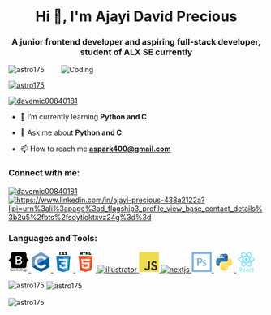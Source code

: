 
<h1 align="center">Hi 👋, I'm Ajayi David Precious</h1>
<h3 align="center">A junior frontend developer and aspiring full-stack developer, student of ALX SE currently</h3>
<img align="right" alt="Coding" width="400" src="https://miro.medium.com/max/720/0*7Q3yvSIv_t0ioJ-Z.gif">

<p align="left"> <img src="https://komarev.com/ghpvc/?username=astro175&label=Profile%20views&color=0e75b6&style=flat" alt="astro175" /> </p>

<p align="left"> <a href="https://github.com/ryo-ma/github-profile-trophy"><img src="https://github-profile-trophy.vercel.app/?username=astro175" alt="astro175" /></a> </p>

<p align="left"> <a href="https://twitter.com/davemic00840181" target="blank"><img src="https://img.shields.io/twitter/follow/davemic00840181?logo=twitter&style=for-the-badge" alt="davemic00840181" /></a> </p>

- 🌱 I’m currently learning **Python and C**

- 💬 Ask me about **Python and C**

- 📫 How to reach me **aspark400@gmail.com**

<h3 align="left">Connect with me:</h3>
<p align="left">
<a href="https://twitter.com/davemic00840181" target="blank"><img align="center" src="https://raw.githubusercontent.com/rahuldkjain/github-profile-readme-generator/master/src/images/icons/Social/twitter.svg" alt="davemic00840181" height="30" width="40" /></a>
<a href="https://linkedin.com/in/https://www.linkedin.com/in/ajayi-precious-438a2122a?lipi=urn%3ali%3apage%3ad_flagship3_profile_view_base_contact_details%3b2u5%2fbts%2fsdytioktxvz24g%3d%3d" target="blank"><img align="center" src="https://raw.githubusercontent.com/rahuldkjain/github-profile-readme-generator/master/src/images/icons/Social/linked-in-alt.svg" alt="https://www.linkedin.com/in/ajayi-precious-438a2122a?lipi=urn%3ali%3apage%3ad_flagship3_profile_view_base_contact_details%3b2u5%2fbts%2fsdytioktxvz24g%3d%3d" height="30" width="40" /></a>
</p>

<h3 align="left">Languages and Tools:</h3>
<p align="left"> <a href="https://getbootstrap.com" target="_blank" rel="noreferrer"> <img src="https://raw.githubusercontent.com/devicons/devicon/master/icons/bootstrap/bootstrap-plain-wordmark.svg" alt="bootstrap" width="40" height="40"/> </a> <a href="https://www.cprogramming.com/" target="_blank" rel="noreferrer"> <img src="https://raw.githubusercontent.com/devicons/devicon/master/icons/c/c-original.svg" alt="c" width="40" height="40"/> </a> <a href="https://www.w3schools.com/css/" target="_blank" rel="noreferrer"> <img src="https://raw.githubusercontent.com/devicons/devicon/master/icons/css3/css3-original-wordmark.svg" alt="css3" width="40" height="40"/> </a> <a href="https://www.w3.org/html/" target="_blank" rel="noreferrer"> <img src="https://raw.githubusercontent.com/devicons/devicon/master/icons/html5/html5-original-wordmark.svg" alt="html5" width="40" height="40"/> </a> <a href="https://www.adobe.com/in/products/illustrator.html" target="_blank" rel="noreferrer"> <img src="https://www.vectorlogo.zone/logos/adobe_illustrator/adobe_illustrator-icon.svg" alt="illustrator" width="40" height="40"/> </a> <a href="https://developer.mozilla.org/en-US/docs/Web/JavaScript" target="_blank" rel="noreferrer"> <img src="https://raw.githubusercontent.com/devicons/devicon/master/icons/javascript/javascript-original.svg" alt="javascript" width="40" height="40"/> </a> <a href="https://nextjs.org/" target="_blank" rel="noreferrer"> <img src="https://cdn.worldvectorlogo.com/logos/nextjs-2.svg" alt="nextjs" width="40" height="40"/> </a> <a href="https://www.photoshop.com/en" target="_blank" rel="noreferrer"> <img src="https://raw.githubusercontent.com/devicons/devicon/master/icons/photoshop/photoshop-line.svg" alt="photoshop" width="40" height="40"/> </a> <a href="https://www.python.org" target="_blank" rel="noreferrer"> <img src="https://raw.githubusercontent.com/devicons/devicon/master/icons/python/python-original.svg" alt="python" width="40" height="40"/> </a> <a href="https://reactjs.org/" target="_blank" rel="noreferrer"> <img src="https://raw.githubusercontent.com/devicons/devicon/master/icons/react/react-original-wordmark.svg" alt="react" width="40" height="40"/> </a> </p>

<p><img align="left" src="https://github-readme-stats.vercel.app/api/top-langs?username=astro175&show_icons=true&locale=en&layout=compact" alt="astro175" /></p>

<p>&nbsp;<img align="center" src="https://github-readme-stats.vercel.app/api?username=astro175&show_icons=true&locale=en" alt="astro175" /></p>

<p><img align="center" src="https://github-readme-streak-stats.herokuapp.com/?user=astro175&" alt="astro175" /></p>
